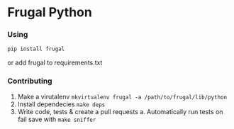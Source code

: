 # Frugal Python

### Using

```bash
pip install frugal
```
or add frugal to requirements.txt

### Contributing
1. Make a virutalenv `mkvirtualenv frugal -a /path/to/frugal/lib/python`
2. Install dependecies `make deps`
3. Write code, tests & create a pull requests
    a. Automatically run tests on fail save with `make sniffer`

